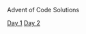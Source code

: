 Advent of Code Solutions

[Day 1](https://github.com/MichaelFroeschen/aoc/tree/main/scripts/day1)
[Day 2](https://github.com/MichaelFroeschen/aoc/tree/main/scripts/day2)
